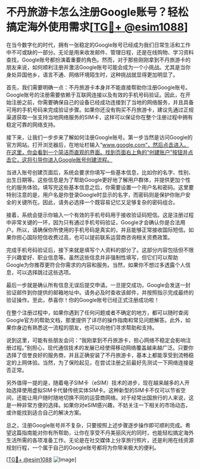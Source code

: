 # 不丹旅游卡怎么注册Google账号？轻松搞定海外使用需求[[TG💪+ @esim1088](https://t.me/s/esim1088)]

在当今数字化的时代，拥有一张稳定的Google账号已经成为我们日常生活和工作中不可或缺的一部分。无论是用来收发邮件、管理日程，还是在线购物、学习资料查找，Google账号都扮演着重要的角色。然而，对于那些刚刚拿到不丹旅游卡的朋友来说，如何顺利注册并激活Google账号可能会成为一个小挑战。尤其是当你身处异国他乡，语言不通、网络环境陌生时，这种挑战就显得更加明显了。

首先，我们需要明确一点：不丹旅游卡本身并不能直接帮助你注册Google账号。Google账号的注册需要依赖于互联网连接以及有效的手机号码验证。因此，在开始注册之前，你需要确保自己的设备已经成功连接到了当地的网络服务，并且具备可用的手机号码来完成验证步骤。如果你还没有购买不丹旅游卡，建议先通过正规渠道获取一张支持当地网络服务的SIM卡，这样可以保证你在整个注册过程中拥有稳定可靠的网络支持。

接下来，让我们一步步来了解如何注册Google账号。第一步当然是访问Google的官方网站。打开浏览器后，在地址栏输入“www.google.com”，然后点击进入。在这里，你会看到一个简洁而直观的界面。找到页面右上角的“创建账户”按钮并点击它，这将引导你进入Google账号创建流程。

当进入账号创建页面后，系统会要求你填写一些基本信息，比如你的名字、性别、出生日期等。这些信息是为了帮助Google更好地了解用户群体，并提供更加个性化的服务体验。填写完这些基本信息之后，你需要设置一个用户名和密码。这里要特别注意的是，用户名是你登录Google时显示的名字，而密码则是保护你账户安全的关键所在。因此，请务必选择一个既容易记忆又足够复杂的密码组合。

接着，系统会提示你输入一个有效的手机号码用于接收验证码短信。这是注册过程中非常关键的一环，因为只有通过手机号码验证，Google才会确认你是合法用户。所以，请确保你所使用的手机号码是真实的，并且能够正常接收国际短信。如果你担心国际短信收费过高，也可以提前联系运营商咨询相关资费政策。

完成手机号码验证后，接下来就是填写个人资料的部分了。这部分内容包括但不限于兴趣爱好、职业信息等。虽然这些信息并非强制性填写，但它们可以帮助Google为你推荐更符合你需求的内容和服务。当然，如果你不想过多透露个人信息，可以选择跳过这些选项。

最后一步就是确认所有信息无误后提交申请。一旦提交成功，Google会发送一封验证邮件到你提供的邮箱地址中。请务必及时查收该邮件，并按照指示完成最终的验证操作。至此，恭喜你！你的Google账号已经正式注册成功啦！

在整个注册过程中，如果你遇到了任何问题或者不确定的地方，都可以随时查阅Google官方的帮助文档，那里提供了详尽的操作指南和常见问题解答。此外，如果你身边有熟悉这一流程的朋友，也可以向他们寻求帮助和支持。

说到这里，可能有些朋友会问：“我刚拿到不丹旅游卡，担心网络不稳定会影响注册过程。”别担心，现代通信技术的发展已经使得移动网络覆盖越来越广泛。只要你选择了信誉良好的服务商，并且正确安装了不丹旅游卡，基本上都能享受到流畅稳定的上网体验。当然，为了保险起见，在尝试注册之前最好先测试一下网络连接是否正常。

另外值得一提的是，随着电子SIM卡（eSIM）技术的进步，现在越来越多的人开始选择使用虚拟SIM卡代替传统实体SIM卡。这种新型的SIM卡不仅可以节省空间，还能让用户随时随地切换不同的运营商网络。对于经常出国旅行的人来说，这是一种非常方便的选择。如果你对eSIM感兴趣，不妨关注一下相关的市场动态，或许能找到适合自己的解决方案。

总之，注册Google账号并不复杂，只要按照上述步骤逐步操作即可顺利完成。希望这篇指南能对你有所帮助，让你在享受不丹美丽风光的同时，也能轻松搞定海外生活所需的各项准备工作。无论是在社交媒体上分享旅行照片，还是利用在线资源规划行程，一个属于自己的Google账号都将为你带来极大的便利。

[[TG💪+ @esim1088](https://t.me/s/esim1088) ![Image](https://i.postimg.cc/4NQfJmqS/Snipaste-2025-05-13-00-14-12.png)]